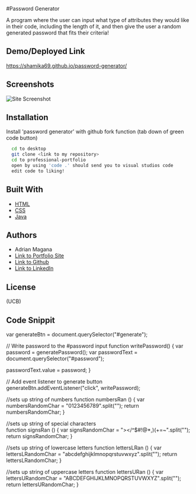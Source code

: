 
#Password Generator 

A program where the user can input what type of attributes they would like in their code, including the length of it, and then give the user a random generated password that fits their criteria!

## Demo/Deployed Link

https://shamika69.github.io/password-generator/

## Screenshots

![Site Screenshot](https://media.giphy.com/media/StIxB4RLNtLEPEC3sA/giphy.gif?cid=790b761167cbac382a8237b355d71c2ead84c92269d8046d&rid=giphy.gif&ct=g)

  
## Installation

Install 'password generator' with github fork function (tab down of green code button)

```bash
  cd to desktop
  git clone <link to my repository>
  cd to professional-portfolio
  open by using 'code .' should send you to visual studios code
  edit code to liking!
```
    
## Built With
- [HTML](https://developer.mozilla.org/en-US/docs/Web/HTML)
- [CSS](https://developer.mozilla.org/en-US/docs/Web/CSS)
- [Java](https://www.javascript.com/)

## Authors

- Adrian Magana
 - [Link to Portfolio Site](https://shamika69.github.io/professional-portfolio/)
- [Link to Github](https://github.com/shamika69)
- [Link to LinkedIn](https://www.linkedin.com/in/adrian-magana/)
  
## License

(UCB)

## Code Snippit

var generateBtn = document.querySelector("#generate");

// Write password to the #password input
function writePassword() {
  var password = generatePassword();
  var passwordText = document.querySelector("#password");

  passwordText.value = password;
}

// Add event listener to generate button
generateBtn.addEventListener("click", writePassword);

//sets up string of numbers
function numbersRan () {
  var numbersRandomChar = "0123456789".split("");
  return numbersRandomChar;
}

//sets up string of special characters   
function signsRan () {
  var signsRandomChar = "></^$#!@*,)(+=~".split("");
  return signsRandomChar;
}
   
//sets up string of lowercase letters
function lettersLRan () {
  var lettersLRandomChar = "abcdefghijklmnopqrstuvwxyz".split("");
  return lettersLRandomChar;
}
  
//sets up string of uppercase letters
function lettersURan () {
  var lettersURandomChar = "ABCDEFGHIJKLMNOPQRSTUVWXYZ".split("");
  return lettersURandomChar;
}